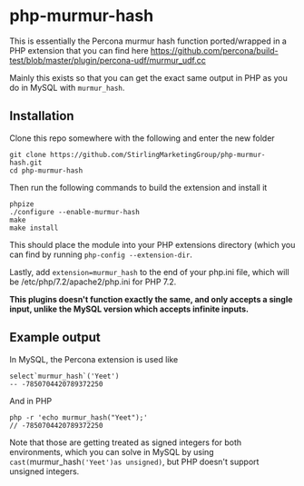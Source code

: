 # php-murmur-hash

This is essentially the Percona murmur hash function ported/wrapped in a PHP extension that you can find here https://github.com/percona/build-test/blob/master/plugin/percona-udf/murmur_udf.cc

Mainly this exists so that you can get the exact same output in PHP as you do in MySQL with `murmur_hash`.

## Installation 

Clone this repo somewhere with the following and enter the new folder

    git clone https://github.com/StirlingMarketingGroup/php-murmur-hash.git
    cd php-murmur-hash

Then run the following commands to build the extension and install it

    phpize
    ./configure --enable-murmur-hash
    make
    make install
    
This should place the module into your PHP extensions directory (which you can find by running `php-config --extension-dir`.

Lastly, add `extension=murmur_hash` to the end of your php.ini file, which will be /etc/php/7.2/apache2/php.ini for PHP 7.2.

**This plugins doesn't function exactly the same, and only accepts a single input, unlike the MySQL version which accepts infinite inputs.**

## Example output

In MySQL, the Percona extension is used like 

    select`murmur_hash`('Yeet')
    -- -7850704420789372250
    
And in PHP

    php -r 'echo murmur_hash("Yeet");'
    // -7850704420789372250

Note that those are getting treated as signed integers for both environments, which you can solve in MySQL by using `cast(`murmur_hash`('Yeet')as unsigned)`, but PHP doesn't support unsigned integers.
